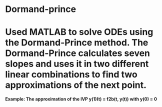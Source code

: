 # Dormand-prince

# Used MATLAB to solve ODEs using the Dormand-Prince method. The Dormand-Prince calculates seven slopes and uses it in two different linear combinations to find two approximations of the next point.

**Example: The approximation of the IVP y(1)(t) = f2b(t, y(t)) with y(0) = 0**
